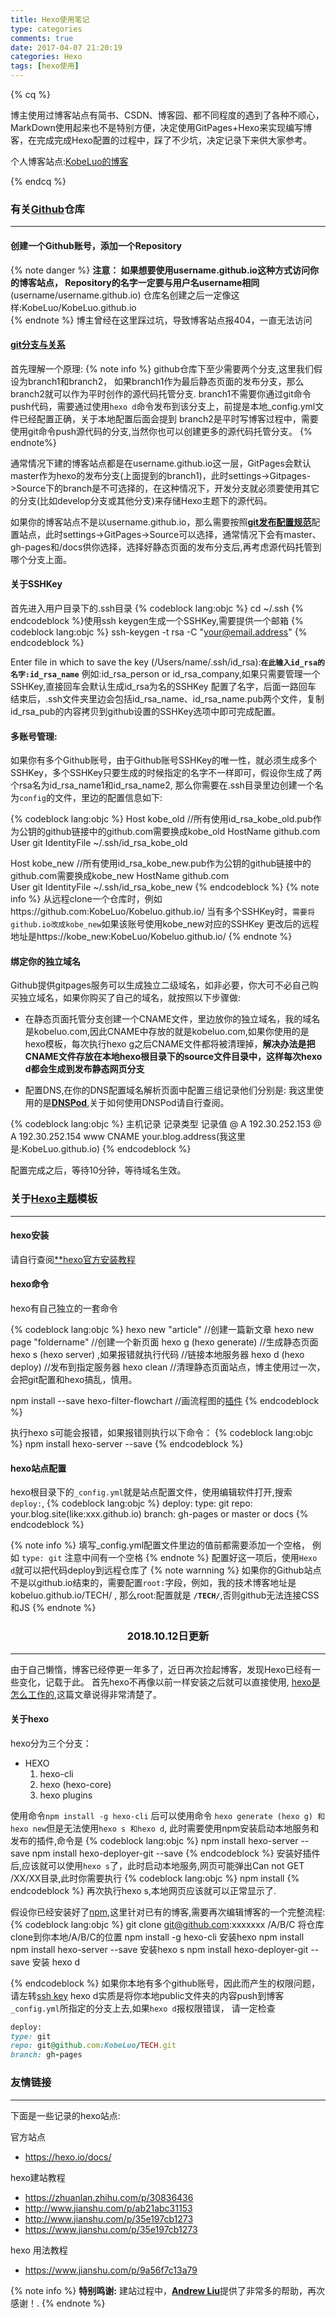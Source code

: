 ```yaml
---
title: Hexo使用笔记
type: categories
comments: true
date: 2017-04-07 21:20:19
categories: Hexo
tags: [hexo使用]
---
```


{% cq %} 

博主使用过博客站点有简书、CSDN、博客园、都不同程度的遇到了各种不顺心，MarkDown使用起来也不是特别方便，决定使用GitPages+Hexo来实现编写博客，在完成完成Hexo配置的过程中，踩了不少坑，决定记录下来供大家参考。

个人博客站点:[KobeLuo的博客](https://kobeluo.github.io/TECH/)

{% endcq %}


<!--more-->

### 有关[Github](https://github.com/)仓库

---


#### 创建一个Github账号，添加一个Repository

{% note danger %} 
**注意： 如果想要使用username.github.io这种方式访问你的博客站点，
Repository的名字一定要与用户名username相同**(username/username.github.io)
仓库名创建之后一定像这样:KobeLuo/KobeLuo.github.io      
{% endnote %}
博主曾经在这里踩过坑，导致博客站点报404，一直无法访问

#### [git分支与关系](https://help.github.com/articles/configuring-a-publishing-source-for-github-pages/)

首先理解一个原理:
{% note info %}
github仓库下至少需要两个分支,这里我们假设为branch1和branch2，
如果branch1作为最后静态页面的发布分支，那么branch2就可以作为平时创作的源代码托管分支.
branch1不需要你通过git命令push代码，需要通过使用`hexo d`命令发布到该分支上，前提是本地_config.yml文件已经配置正确，关于本地配置后面会提到
branch2是平时写博客过程中，需要使用git命令push源代码的分支,当然你也可以创建更多的源代码托管分支。
{% endnote%}

通常情况下建的博客站点都是在username.github.io这一层，GitPages会默认master作为hexo的发布分支(上面提到的branch1)，此时settings->Gitpages->Source下的branch是不可选择的，在这种情况下，开发分支就必须要使用其它的分支(比如develop分支或其他分支)来存储Hexo主题下的源代码。

如果你的博客站点不是以username.github.io，那么需要按照[**git发布配置规范**](https://help.github.com/articles/configuring-a-publishing-source-for-github-pages/)配置站点，此时settings->GitPages->Source可以选择，通常情况下会有master、gh-pages和/docs供你选择，选择好静态页面的发布分支后,再考虑源代码托管到哪个分支上面。

#### 关于SSHKey    
首先进入用户目录下的.ssh目录
{% codeblock lang:objc %}
cd ~/.ssh
{% endcodeblock %}使用ssh keygen生成一个SSHKey,需要提供一个邮箱
{% codeblock lang:objc %}
ssh-keygen -t rsa -C "your@email.address"
{% endcodeblock %}

Enter file in which to save the key (/Users/name/.ssh/id_rsa):**`在此输入id_rsa的名字:id_rsa_name`**
例如:id_rsa_person or id_rsa_company,如果只需要管理一个SSHKey,直接回车会默认生成id_rsa为名的SSHKey
配置了名字，后面一路回车
结束后，.ssh文件夹里边会包括id_rsa_name、id_rsa_name.pub两个文件，复制id_rsa_pub的内容拷贝到github设置的SSHKey选项中即可完成配置。

#### 多账号管理:
如果你有多个Github账号，由于Github账号SSHKey的唯一性，就必须生成多个SSHKey，多个SSHKey只要生成的时候指定的名字不一样即可，假设你生成了两个rsa名为id_rsa_name1和id_rsa_name2,
那么你需要在.ssh目录里边创建一个名为`config`的文件，里边的配置信息如下:

{% codeblock lang:objc %}
Host kobe_old //所有使用id_rsa_kobe_old.pub作为公钥的github链接中的github.com需要换成kobe_old
HostName 			github.com					
User				git
IdentityFile		~/.ssh/id_rsa_kobe_old

Host kobe_new //所有使用id_rsa_kobe_new.pub作为公钥的github链接中的github.com需要换成kobe_new
HostName 			github.com				
User				git
IdentityFile		~/.ssh/id_rsa_kobe_new 
{% endcodeblock %}
{% note info %}
从远程clone一个仓库时，例如https://github.com:KobeLuo/Kobeluo.github.io/
当有多个SSHKey时，``需要将github.io改成kobe_new``如果该账号使用kobe_new对应的SSHKey
更改后的远程地址是https://kobe_new:KobeLuo/Kobeluo.github.io/
{% endnote %}


#### 绑定你的独立域名
Github提供gitpages服务可以生成独立二级域名，如非必要，你大可不必自己购买独立域名，如果你购买了自己的域名，就按照以下步骤做:
- 在静态页面托管分支创建一个CNAME文件，里边放你的独立域名，我的域名是kobeluo.com,因此CNAME中存放的就是kobeluo.com,如果你使用的是hexo模板，每次执行hexo g之后CNAME文件都将被清理掉，**解决办法是把CNAME文件存放在本地hexo根目录下的source文件目录中，这样每次hexo d都会生成到发布静态网页分支**

- 配置DNS,在你的DNS配置域名解析页面中配置三组记录他们分别是:
我这里使用的是[**DNSPod**](https://www.dnspod.cn),关于如何使用DNSPod请自行查阅。

{% codeblock lang:objc %}
主机记录	记录类型	记录值
@	A	192.30.252.153
@	A	192.30.252.154
www	CNAME	your.blog.address(我这里是:KobeLuo.github.io)
{% endcodeblock %}

配置完成之后，等待10分钟，等待域名生效。

### 关于[Hexo主题](https://github.com/iissnan/hexo-theme-next)模板
---

#### hexo安装
请自行查阅[**hexo官方安装教程](https://hexo.io/zh-cn/docs/)

#### hexo命令
hexo有自己独立的一套命令

{% codeblock lang:objc %}
hexo new "article"
//创建一篇新文章
hexo new page "foldername"
//创建一个新页面
hexo g  (hexo generate)
//生成静态页面
hexo s  (hexo server) ,如果报错就执行代码 
//链接本地服务器
hexo d  (hexo deploy)
//发布到指定服务器
hexo clean //清理静态页面站点，博主使用过一次，会把git配置和hexo搞乱，慎用。

npm install --save hexo-filter-flowchart 
//画流程图的[插件](https://github.com/bubkoo/hexo-filter-flowchart)
{% endcodeblock %}

执行hexo s可能会报错，如果报错则执行以下命令：
{% codeblock lang:objc %}
npm install hexo-server --save
{% endcodeblock %}

#### hexo站点配置
hexo根目录下的`_config.yml`就是站点配置文件，使用编辑软件打开,搜索`deploy:`,
{% codeblock lang:objc %}
deploy:
	type: git
	repo: your.blog.site(like:xxx.github.io)
	branch: gh-pages or master or docs
{% endcodeblock %}

{% note info %}
填写_config.yml配置文件里边的值前都需要添加一个空格，
例如 `type: git` 注意中间有一个空格
{% endnote %}
配置好这一项后，使用`Hexo d`就可以把代码deploy到远程仓库了
{% note warnning %}
如果你的Github站点不是以github.io结束的，需要配置`root:`字段，例如，我的技术博客地址是kobeluo.github.io/TECH/ , 那么root:配置就是 **`/TECH/`**,否则github无法连接CSS和JS
{% endnote %}

### <center> 2018.10.12日更新</center >
--- 
由于自己懒惰，博客已经停更一年多了，近日再次捡起博客，发现Hexo已经有一些变化，记载于此。
首先hexo不再像以前一样安装之后就可以直接使用, [hexo是怎么工作的](http://coderunthings.com/2017/08/20/howhexoworks/),这篇文章说得非常清楚了。
#### 关于hexo
hexo分为三个分支：
* HEXO
    1. hexo-cli
    2. hexo (hexo-core)
    3. hexo plugins

使用命令`npm install -g hexo-cli` 后可以使用命令
`hexo generate (hexo g) 和 hexo new`但是无法使用`hexo s 和hexo d`,
此时需要使用npm安装启动本地服务和发布的插件,命令是
{% codeblock lang:objc %}
npm install hexo-server --save
npm install hexo-deployer-git --save
{% endcodeblock %}
安装好插件后,应该就可以使用`hexo s`了，此时启动本地服务,网页可能弹出Can not GET /XX/XX目录,此时你需要执行
{% codeblock lang:objc %}
npm install
{% endcodeblock %}
再次执行hexo s,本地网页应该就可以正常显示了.

假设你已经安装好了[npm](https://treehouse.github.io/installation-guides/mac/node-mac.html),这里针对已有的博客,需要再次编辑博客的一个完整流程:
{% codeblock lang:objc %}
git clone git@github.com:xxxxxxx /A/B/C  将仓库clone到你本地/A/B/C的位置
npm install -g hexo-cli 安装hexo
npm install  
npm install hexo-server --save 安装hexo s
npm install hexo-deployer-git --save 安装 hexo d

{% endcodeblock %}
如果你本地有多个github账号，因此而产生的权限问题，请左转[ssh key](#多账号管理)
hexo d实质是将你本地public文件夹的内容push到博客`_config.yml`所指定的分支上去,如果`hexo d`报权限错误，
请一定检查
```ruby
deploy:
type: git
repo: git@github.com:KobeLuo/TECH.git
branch: gh-pages
```  

### 友情链接

---

下面是一些记录的hexo站点:

官方站点
- https://hexo.io/docs/

hexo建站教程
- https://zhuanlan.zhihu.com/p/30836436
- http://www.jianshu.com/p/ab21abc31153    
- http://www.jianshu.com/p/35e197cb1273     
- https://www.jianshu.com/p/35e197cb1273

hexo 用法教程
- https://www.jianshu.com/p/9a56f7c13a79     



{% note info %}
**特别鸣谢:**
建站过程中，[**Andrew Liu**](http://liuhongjiang.github.io/hexotech/)提供了非常多的帮助，再次感谢！.
{% endnote %}


